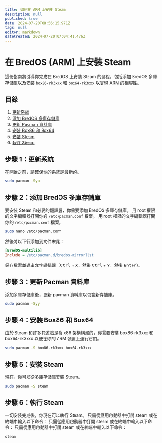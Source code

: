 ```yaml
---
title: 如何在 ARM 上安裝 Steam
description: null
published: true
date: 2024-07-20T08:56:15.971Z
tags: null
editor: markdown
dateCreated: 2024-07-20T07:04:41.476Z
---
```


# 在 BredOS (ARM) 上安裝 Steam

這份指南將引導你完成在 BredOS 上安裝 Steam 的過程，包括添加 BredOS 多庫存儲庫以及安裝 `box86-rk3xxx` 和 `box64-rk3xxx` 以實現 ARM 的相容性。

## 目錄

1. [更新系統](#步驟-1更新系統)
2. [添加 BredOS 多庫存儲庫](#步驟-2添加-bredos-多庫存儲庫)
3. [更新 Pacman 資料庫](#步驟-3更新-pacman-資料庫)
4. [安裝 Box86 和 Box64](#步驟-4安裝-box86-和-box64)
5. [安裝 Steam](#步驟-5安裝-steam)
6. [執行 Steam](#步驟-6執行-steam)

## 步驟 1：更新系統

在開始之前，請確保你的系統是最新的。

```bash
sudo pacman -Syu
```

## 步驟 2：添加 BredOS 多庫存儲庫

要安裝 Steam 和必要的翻譯層，你需要添加 BredOS 多庫存儲庫。 用 root 權限的文字編輯器打開你的 `/etc/pacman.conf` 檔案。 用 root 權限的文字編輯器打開你的 `/etc/pacman.conf` 檔案。

```sh
sudo nano /etc/pacman.conf
```

然後將以下行添加到文件末尾：

```ini
[BredOS-multilib]
Include = /etc/pacman.d/bredos-mirrorlist
```

保存檔案並退出文字編輯器（<kbd>Ctrl</kbd> + <kbd>X</kbd>，然後 <kbd>Ctrl</kbd> + <kbd>Y</kbd>，然後 <kbd>Enter</kbd>）。

## 步驟 3：更新 Pacman 資料庫

添加多庫存儲庫後，更新 pacman 資料庫以包含新存儲庫。

```bash
sudo pacman -Syy
```

## 步驟 4：安裝 Box86 和 Box64

由於 Steam 和許多其遊戲是為 x86 架構構建的，你需要安裝 box86-rk3xxx 和 box64-rk3xxx 以便在你的 ARM 裝置上運行它們。

```bash
sudo pacman -S box86-rk3xxx box64-rk3xxx
```

## 步驟 5：安裝 Steam

現在，你可以從多庫存儲庫安裝 Steam。

```bash
sudo pacman -S steam
```

## 步驟 6：執行 Steam

一切安裝完成後，你現在可以執行 Steam。 只需從應用啟動器中打開 steam 或在終端中輸入以下命令： 只需從應用啟動器中打開 steam 或在終端中輸入以下命令： 只需從應用啟動器中打開 steam 或在終端中輸入以下命令：

```bash
steam
```
